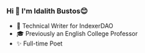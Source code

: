 ### Hi 👋 I'm Idalith Bustos😊
  - 📝 Technical Writer for IndexerDAO
  - 🎓 Previously an English College Professor
  - ✨ Full-time Poet 
<!--
**idalithb/idalithb** is a ✨ _special_ ✨ repository because its `README.md` (this file) appears on your GitHub profile.

Here are some ideas to get you started:

- 🔭 I’m currently working on ...
- 🌱 I’m currently learning ...
- 👯 I’m looking to collaborate on ...
- 🤔 I’m looking for help with ...
- 💬 Ask me about ...
- 📫 How to reach me: ...
- 😄 Pronouns: ...
- ⚡ Fun fact: ...
-->
